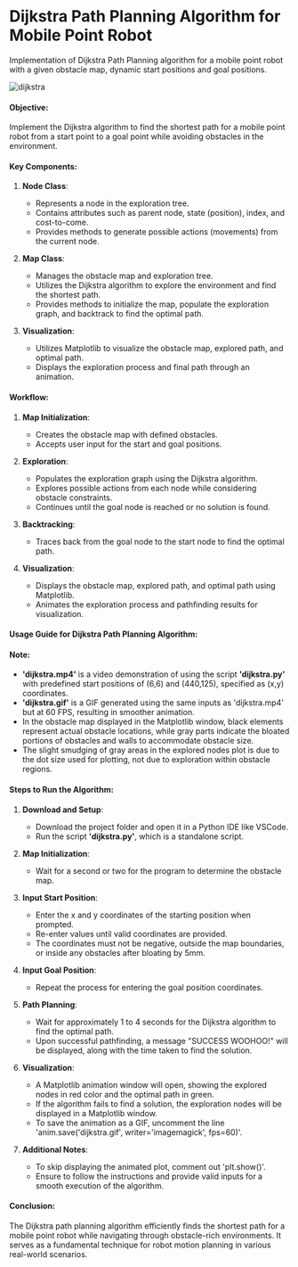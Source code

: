 # Dijkstra Path Planning Algorithm for Mobile Point Robot
Implementation of Dijkstra Path Planning algorithm for a mobile point robot with a given obstacle map, dynamic start positions and goal positions.

![dijkstra](https://github.com/Shyam-pi/Dijkstra-Path-Planning/assets/57116285/417b9f17-9ce9-4c7f-a5b4-2161575866f1)

#### Objective:
Implement the Dijkstra algorithm to find the shortest path for a mobile point robot from a start point to a goal point while avoiding obstacles in the environment.

#### Key Components:
1. **Node Class**:
   - Represents a node in the exploration tree.
   - Contains attributes such as parent node, state (position), index, and cost-to-come.
   - Provides methods to generate possible actions (movements) from the current node.

2. **Map Class**:
   - Manages the obstacle map and exploration tree.
   - Utilizes the Dijkstra algorithm to explore the environment and find the shortest path.
   - Provides methods to initialize the map, populate the exploration graph, and backtrack to find the optimal path.

3. **Visualization**:
   - Utilizes Matplotlib to visualize the obstacle map, explored path, and optimal path.
   - Displays the exploration process and final path through an animation.

#### Workflow:
1. **Map Initialization**:
   - Creates the obstacle map with defined obstacles.
   - Accepts user input for the start and goal positions.

2. **Exploration**:
   - Populates the exploration graph using the Dijkstra algorithm.
   - Explores possible actions from each node while considering obstacle constraints.
   - Continues until the goal node is reached or no solution is found.

3. **Backtracking**:
   - Traces back from the goal node to the start node to find the optimal path.

4. **Visualization**:
   - Displays the obstacle map, explored path, and optimal path using Matplotlib.
   - Animates the exploration process and pathfinding results for visualization.

#### Usage Guide for Dijkstra Path Planning Algorithm:

#### Note:
- **'dijkstra.mp4'** is a video demonstration of using the script **'dijkstra.py'** with predefined start positions of (6,6) and (440,125), specified as (x,y) coordinates.
- **'dijkstra.gif'** is a GIF generated using the same inputs as 'dijkstra.mp4' but at 60 FPS, resulting in smoother animation.
- In the obstacle map displayed in the Matplotlib window, black elements represent actual obstacle locations, while gray parts indicate the bloated portions of obstacles and walls to accommodate obstacle size.
- The slight smudging of gray areas in the explored nodes plot is due to the dot size used for plotting, not due to exploration within obstacle regions.

#### Steps to Run the Algorithm:
1. **Download and Setup**:
   - Download the project folder and open it in a Python IDE like VSCode.
   - Run the script **'dijkstra.py'**, which is a standalone script.

2. **Map Initialization**:
   - Wait for a second or two for the program to determine the obstacle map.

3. **Input Start Position**:
   - Enter the x and y coordinates of the starting position when prompted.
   - Re-enter values until valid coordinates are provided.
   - The coordinates must not be negative, outside the map boundaries, or inside any obstacles after bloating by 5mm.

4. **Input Goal Position**:
   - Repeat the process for entering the goal position coordinates.

5. **Path Planning**:
   - Wait for approximately 1 to 4 seconds for the Dijkstra algorithm to find the optimal path.
   - Upon successful pathfinding, a message "SUCCESS WOOHOO!" will be displayed, along with the time taken to find the solution.

6. **Visualization**:
   - A Matplotlib animation window will open, showing the explored nodes in red color and the optimal path in green.
   - If the algorithm fails to find a solution, the exploration nodes will be displayed in a Matplotlib window.
   - To save the animation as a GIF, uncomment the line 'anim.save('dijkstra.gif', writer='imagemagick', fps=60)'.

7. **Additional Notes**:
   - To skip displaying the animated plot, comment out 'plt.show()'.
   - Ensure to follow the instructions and provide valid inputs for a smooth execution of the algorithm.

#### Conclusion:
The Dijkstra path planning algorithm efficiently finds the shortest path for a mobile point robot while navigating through obstacle-rich environments. It serves as a fundamental technique for robot motion planning in various real-world scenarios.
